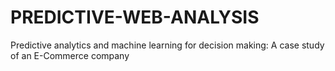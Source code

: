 # PREDICTIVE-WEB-ANALYSIS
Predictive analytics and machine learning for decision making: A case study of an E-Commerce company 
